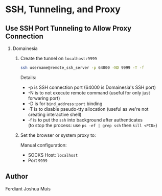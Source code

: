 # SSH, Tunneling, and Proxy

## Use SSH Port Tunneling to Allow Proxy Connection

1. Domainesia

    1. Create the tunnel on `localhost:9999`

        ```sh
        ssh username@remote_ssh_server -p 64000 -ND 9999 -T -f
        ```

        Details:
        - -p is SSH connection port (64000 is Domainesia's SSH port)
        - -N is to not execute remote command (useful for only just forwaring port)
        - -D is for `bind_address:port` binding
        - -T is to disable pseudo-tty allocation (useful as we're not creating interactive shell)
        - -f is to put the `ssh` into background after authenticates  
        (to stop the process: use `ps -ef | grep ssh` then `kill <PID>`)

    2. Set the browser or system proxy to:

        Manual configuration:
        - SOCKS Host: `localhost`
        - Port `9999`

## Author

Ferdiant Joshua Muis
